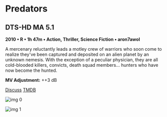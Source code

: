 # Predators

## DTS-HD MA 5.1

**2010 • R • 1h 47m • Action, Thriller, Science Fiction • aron7awol**

A mercenary reluctantly leads a motley crew of warriors who soon come to realize they've been captured and deposited on an alien planet by an unknown nemesis. With the exception of a peculiar physician, they are all cold-blooded killers, convicts, death squad members... hunters who have now become the hunted.

**MV Adjustment:** ++3 dB

[Discuss](https://www.avsforum.com/threads/bass-eq-for-filtered-movies.2995212/post-57460324)  [TMDB](34851)

![img 0](https://i.imgur.com/GfNulsh.jpg)

![img 1](https://i.imgur.com/2o8d1j9.jpg)


